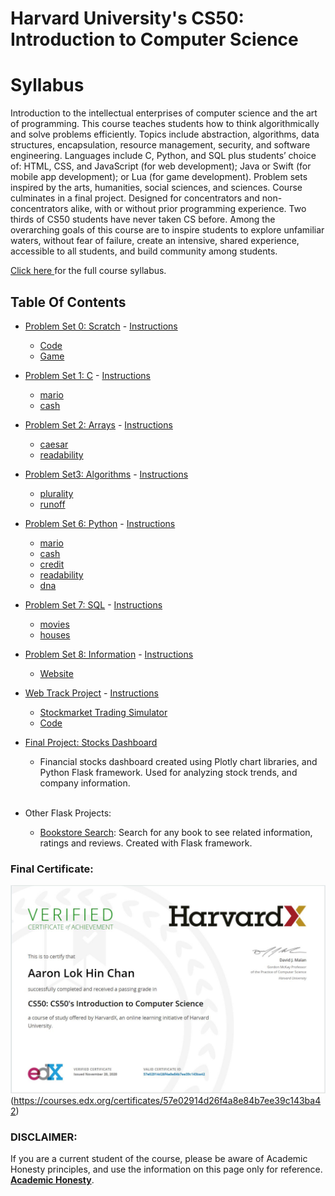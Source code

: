 # Harvard University's CS50: Introduction to Computer Science 

<h1>Syllabus</h1>

Introduction to the intellectual enterprises of computer science and the art of programming. This course teaches students how to think algorithmically and solve problems efficiently. Topics include abstraction, algorithms, data structures, encapsulation, resource management, security, and software engineering. Languages include C, Python, and SQL plus students’ choice of: HTML, CSS, and JavaScript (for web development); Java or Swift (for mobile app development); or Lua (for game development). Problem sets inspired by the arts, humanities, social sciences, and sciences. Course culminates in a final project. Designed for concentrators and non-concentrators alike, with or without prior programming experience. Two thirds of CS50 students have never taken CS before. Among the overarching goals of this course are to inspire students to explore unfamiliar waters, without fear of failure, create an intensive, shared experience, accessible to all students, and build community among students.

<a href='https://cs50.harvard.edu/x/2020/syllabus/#syllabus'> Click here </a> for the full course syllabus.

## Table Of Contents

- [Problem Set 0: Scratch](/ps0/) - <a href='https://cs50.harvard.edu/x/2020/psets/0/'> Instructions</a>
  * [Code](/ps0/)
  * <a href='https://scratch.mit.edu/projects/396103846/'> Game</a> 

- [Problem Set 1: C](/ps1/) - <a href='https://cs50.harvard.edu/x/2020/psets/1/'> Instructions</a>
  * [mario](/ps1/)
  * [cash](/ps1/)
  
- [Problem Set 2: Arrays](/ps2/) - <a href='https://cs50.harvard.edu/x/2020/psets/2/'> Instructions</a> 
  * [caesar](/ps2/)
  * [readability](/ps2/)
    
- [Problem Set3: Algorithms](/ps3/) - <a href='https://cs50.harvard.edu/x/2020/psets/3/'> Instructions</a> 
  * [plurality](/ps3/)
  * [runoff](/ps3/)

- [Problem Set 6: Python](/ps6/) - <a href='https://cs50.harvard.edu/x/2020/psets/6/'> Instructions</a>
  * [mario](/ps6/)
  * [cash](/ps6/)
  * [credit](/ps6/)
  * [readability](/ps6/)
  * [dna](/ps6/)

- [Problem Set 7: SQL](/ps7/) - <a href='https://cs50.harvard.edu/x/2020/psets/7/'> Instructions</a>
  * [movies](/ps7/)
  * [houses](/ps7/)

- [Problem Set 8: Information](/ps8/) - <a href='https://cs50.harvard.edu/x/2020/tracks/web/'> Instructions</a>
  * [Website](/ps8/)
  
- [Web Track Project](/web_track/) - <a href='https://cs50.harvard.edu/x/2020/tracks/web/'> Instructions</a>
  * <a href='https://cs50x-stockmarket.herokuapp.com/login'> Stockmarket Trading Simulator</a> 
  + [Code](/web_track/) 
  
- [Final Project: Stocks Dashboard](https://cs50-stocks-dashboard.herokuapp.com/)
   * Financial stocks dashboard created using Plotly chart libraries, and Python Flask framework. Used for analyzing stock trends, and company information.
   <br>
   
- Other Flask Projects:
  * <a href='https://aaron-test-application.herokuapp.com/'>Bookstore Search</a>: Search for any book to see related information, ratings and reviews. Created with Flask framework. 
    
### Final Certificate:
![Final Certificate](CS50_certificate.jpg)(https://courses.edx.org/certificates/57e02914d26f4a8e84b7ee39c143ba42)

### DISCLAIMER:
 If you are a current student of the course, please be aware of Academic Honesty principles, and use the information on this page only for reference. [**Academic Honesty**](https://docs.cs50.net/2016/fall/syllabus/cs50.html#academic-honesty).
